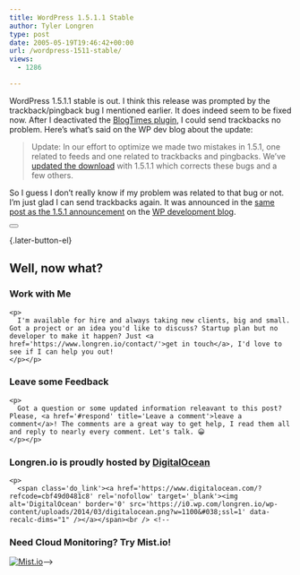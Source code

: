 ```yaml
---
title: WordPress 1.5.1.1 Stable
author: Tyler Longren
type: post
date: 2005-05-19T19:46:42+00:00
url: /wordpress-1511-stable/
views:
  - 1286

---
```

WordPress 1.5.1.1 stable is out. I think this release was prompted by the trackback/pingback bug I mentioned earlier. It does indeed seem to be fixed now. After I deactivated the [BlogTimes plugin][1], I could send trackbacks no problem. Here&#8217;s what&#8217;s said on the WP dev blog about the update:

> Update: In our effort to optimize we made two mistakes in 1.5.1, one related to feeds and one related to trackbacks and pingbacks. We’ve [updated the download][2] with 1.5.1.1 which corrects these bugs and a few others.

So I guess I don&#8217;t really know if my problem was related to that bug or not. I&#8217;m just glad I can send trackbacks again. It was announced in the [same post as the 1.5.1 announcement][3] on the [WP development blog][4]. 

<div class="wpulike wpulike-default " >
  <div class="wp_ulike_general_class wp_ulike_is_not_liked">
    <button type="button"
					aria-label="Like Button"
					data-ulike-id="1886"
					data-ulike-nonce="fc4bcfbf79"
					data-ulike-type="likeThis"
					data-ulike-template="wpulike-default"
					data-ulike-display-likers="0"
					data-ulike-disable-pophover="0"
					class="wp_ulike_btn wp_ulike_put_image wp_likethis_1886"></button><span class="count-box"></span>
  </div>
</div>

[][5]{.later-button-el}

<div class='what-next'>
  <h2>
    Well, now what?
  </h2>
  
  <div class='hire'>
    <h3>
      Work with Me
    </h3>
    
    <p>
      I'm available for hire and always taking new clients, big and small. Got a project or an idea you'd like to discuss? Startup plan but no developer to make it happen? Just <a href='https://www.longren.io/contact/'>get in touch</a>, I'd love to see if I can help you out!
    </p></p>
  </div>
  
  <div class='hire'>
    <h3>
      Leave some Feedback
    </h3>
    
    <p>
      Got a question or some updated information releavant to this post? Please, <a href='#respond' title='Leave a comment'>leave a comment</a>! The comments are a great way to get help, I read them all and reply to nearly every comment. Let's talk. 😀
    </p></p>
  </div>
  
  <div class='now-what-bottom-ad'>
    <h3>
      Longren.io is proudly hosted by <a href='https://www.digitalocean.com/?refcode=cbf49d0481c8'>DigitalOcean</a>
    </h3>
    
    <p>
      <span class='do_link'><a href='https://www.digitalocean.com/?refcode=cbf49d0481c8' rel='nofollow' target='_blank'><img alt='DigitalOcean' border='0' src='https://i0.wp.com/longren.io/wp-content/uploads/2014/03/digitalocean.png?w=1100&#038;ssl=1' data-recalc-dims="1" /></a></span><br /> <!--

<h3>Need Cloud Monitoring? Try Mist.io!</h3>

<span class='do_link'><a href='http://mist.io/?ref=tyler' rel='nofollow' target='_blank'><img alt='Mist.io' border='0' src='https://i0.wp.com/longren.io/wp-content/uploads/2014/04/mistio.jpg?w=1100&#038;ssl=1' data-recalc-dims="1"></a></span>--></div> </div>

 [1]: http://dev.wp-plugins.org/wiki/BlogTimes
 [2]: http://wordpress.org/download/
 [3]: http://wordpress.org/development/2005/05/one-five-one/
 [4]: http://wordpress.org/development/
 [5]: #